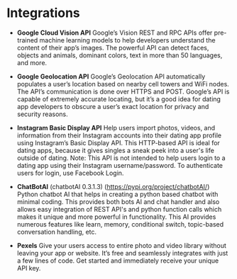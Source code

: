 # Integrations
     

- **Google Cloud Vision API**
Google’s Vision REST and RPC APIs offer pre-trained machine learning models to help developers understand the content of their app’s images. The powerful API can detect faces, objects and animals, dominant colors, text in more than 50 languages, and more.


- **Google Geolocation API**
Google’s Geolocation API automatically populates a user’s location based on nearby cell towers and WiFi nodes. The API’s communication is done over HTTPS and POST. Google’s API is capable of extremely accurate locating, but it’s a good idea for dating app developers to obscure a user’s exact location for privacy and security reasons.


- **Instagram Basic Display API**
Help users import photos, videos, and information from their Instagram accounts into their dating app profile using Instagram’s Basic Display API. This HTTP-based API is ideal for dating apps, because it gives singles a sneak peek into a user's life outside of dating. Note: This API is not intended to help users login to a dating app using their Instagram username/password. To authenticate users for login, use Facebook Login.


- **ChatBotAI** 
(chatbotAI 0.3.1.3) (https://pypi.org/project/chatbotAI/)
Python chatbot AI that helps in creating a python based chatbot with minimal coding. This provides both bots AI and chat handler and also allows easy integration of REST API's and python function calls which makes it unique and more powerful in functionality. This AI provides numerous features like learn, memory, conditional switch, topic-based conversation handling, etc.


- **Pexels**
Give your users access to entire photo and video library without leaving your app or website. It’s free and seamlessly integrates with just a few lines of code. Get started and immediately receive your unique API key.
